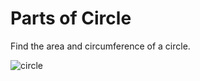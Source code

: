 # Parts of Circle
Find the area and circumference of a circle.

![circle](https://github.com/user-attachments/assets/3d489476-2850-4688-8596-d999302f0d40)
